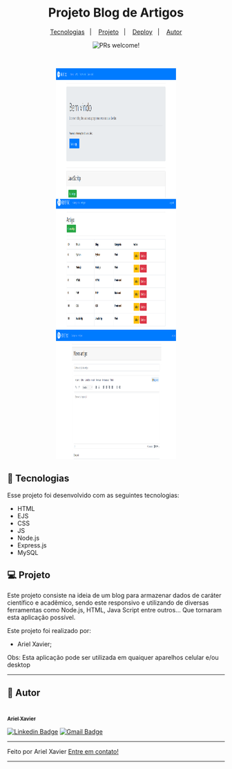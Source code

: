 <div align="center">
</div>

<h1 align="center">
  Projeto Blog de Artigos
 
</h1>

<p align="center">
  <a href="#-tecnologias">Tecnologias</a>&nbsp;&nbsp;&nbsp;|&nbsp;&nbsp;&nbsp;
  <a href="#-projeto">Projeto</a>&nbsp;&nbsp;&nbsp;|&nbsp;&nbsp;&nbsp;
  <a href="#-deploy">Deploy</a>&nbsp;&nbsp;&nbsp;|&nbsp;&nbsp;&nbsp;
  <a href="#-autor">Autor</a>
</p>

<p align="center">
 <img src="https://img.shields.io/static/v1?label=PRs&message=welcome&color=49AA26&labelColor=000000" alt="PRs welcome!" />
</p>

<br>

<p align="center">
  <img alt="Projeto_1" src="./public/img/home.png" height="300px" width="55%">
  <img alt="Projeto_3" src="./public/img/articles.png" height="300px" width="55%">
  <img alt="Projeto_2" src="./public/img/articles-create.png" height="300px" width="55%">
  
</p>

## 🚀 Tecnologias

Esse projeto foi desenvolvido com as seguintes tecnologias:

- HTML
- EJS
- CSS
- JS
- Node.js
- Express.js
- MySQL


## 💻 Projeto

Este projeto consiste na ideia de um blog para armazenar dados de caráter científico e acadêmico, sendo este responsivo e utilizando de diversas ferramentas como Node.js, HTML, Java Script entre outros... Que tornaram esta aplicação possível.

Este projeto foi realizado por:

- Ariel Xavier;


Obs: Esta aplicação pode ser utilizada em quaiquer aparelhos celular e/ou desktop


---

## 🦸 Autor

<a href="https://www.linkedin.com/in/ariel-xavier-2b1960190/">
 <img style="border-radius: 50%;" src="./Projeto/SLP/images/autor.jpg" width="100px;" alt=""/>
 <br />
 <sub><b>Ariel Xavier</b></sub></a>
 <br />

[![Linkedin Badge](https://img.shields.io/badge/-Ariel-blue?style=flat-square&logo=Linkedin&logoColor=white&link=https://www.linkedin.com/in/ariel-xavier-2b1960190/)](https://www.linkedin.com/in/ariel-xavier-2b1960190/) 
[![Gmail Badge](https://img.shields.io/badge/-ariel.daniell@hotmail.com-c14438?style=flat-square&logo=Gmail&logoColor=white&link=mailto:ariel.daniell@hotmail.com)](mailto:ariel.daniell@hotmail.com)

---

Feito por Ariel Xavier [Entre em contato!](https://www.linkedin.com/in/ariel-xavier-2b1960190/)

---
